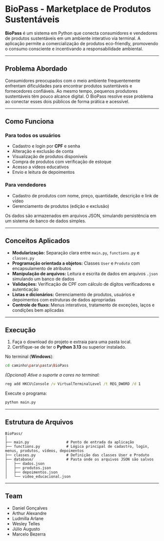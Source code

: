 # BioPass - Marketplace de Produtos Sustentáveis

**BioPass** é um sistema em Python que conecta consumidores e vendedores de produtos sustentáveis em um ambiente interativo via terminal. A aplicação permite a comercialização de produtos eco-friendly, promovendo o consumo consciente e incentivando a responsabilidade ambiental.

---

## Problema Abordado

Consumidores preocupados com o meio ambiente frequentemente enfrentam dificuldades para encontrar produtos sustentáveis e fornecedores confiáveis. Ao mesmo tempo, pequenos produtores sustentáveis têm pouco alcance digital. O BioPass resolve esse problema ao conectar esses dois públicos de forma prática e acessível.

---

## Como Funciona

### Para todos os usuários
- Cadastro e login por **CPF** e senha
- Alteração e exclusão de conta
- Visualização de produtos disponíveis
- Compra de produtos com verificação de estoque
- Acesso a vídeos educativos
- Envio e leitura de depoimentos

### Para vendedores
- Cadastro de produtos com nome, preço, quantidade, descrição e link de vídeo
- Gerenciamento de produtos (edição e exclusão)

Os dados são armazenados em arquivos JSON, simulando persistência em um sistema de banco de dados simples.

---

## Conceitos Aplicados

- **Modularização:** Separação clara entre `main.py`, `functions.py` e `classes.py`
- **Programação orientada a objetos:** Classes `User` e `Produto` com encapsulamento de atributos
- **Manipulação de arquivos:** Leitura e escrita de dados em arquivos `.json` simulando um banco de dados
- **Validações:** Verificação de CPF com cálculo de dígitos verificadores e autenticação
- **Listas e dicionários:** Gerenciamento de produtos, usuários e depoimentos com estruturas de dados apropriadas
- **Controle de fluxo:** Menus interativos, tratamento de exceções, laços e condições bem aplicadas

---

## Execução

1. Faça o download do projeto e extraia para uma pasta local.
2. Certifique-se de ter o **Python 3.13** ou superior instalado.

No terminal (**Windows**):

```bash
cd caminho\para\pasta\BioPass
```

*(Opcional) Ative o suporte a cores no terminal:*
```cmd
reg add HKCU\Console /v VirtualTerminalLevel /t REG_DWORD /d 1
```

Execute o programa:
```cmd
python main.py
```

---

## Estrutura de Arquivos

```
BioPass/
│
├── main.py                 # Ponto de entrada da aplicação
├── functions.py            # Lógica principal de cadastro, login, menus, produtos, vídeos, depoimentos
├── classes.py              # Definição das classes User e Produto
├── database/               # Pasta onde os arquivos JSON são salvos
│   ├── dados.json
│   ├── produtos.json
│   ├── depoimentos.json
│   └── video_educacional.json
```

---

## Team

- Daniel Gonçalves
- Arthur Alexandre
- Ludmilla Arlane
- Wesley Telles
- Júlio Augusto
- Marcelo Bezerra

